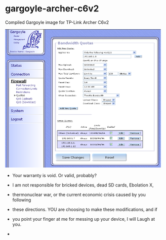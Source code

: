 # gargoyle-archer-c6v2
Compiled Gargoyle image for TP-Link Archer C6v2

![alt text](https://github.com/captain-n3m0/gargoyle-archer-c6v2/blob/main/resources/gargoyle.png)




* Your warranty is void. Or valid, probably?

* I am not responsible for bricked devices, dead SD cards, Ebolation X,
* thermonuclear war, or the current economic crisis caused by you following
* these directions. YOU are choosing to make these modifications, and if
* you point your finger at me for messing up your device, I will Laugh at you.
*
